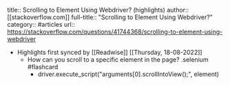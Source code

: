 title:: Scrolling to Element Using Webdriver? (highlights)
author:: [[stackoverflow.com]]
full-title:: "Scrolling to Element Using Webdriver?"
category:: #articles
url:: https://stackoverflow.com/questions/41744368/scrolling-to-element-using-webdriver

- Highlights first synced by [[Readwise]] [[Thursday, 18-08-2022]]
	- How can you scroll to a specific element in the page? .selenium #flashcard
		- driver.execute_script("arguments[0].scrollIntoView();", element)